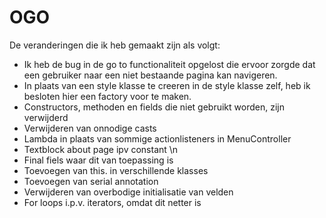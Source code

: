 # OGO

De veranderingen die ik heb gemaakt zijn als volgt:
- Ik heb de bug in de go to functionaliteit opgelost die ervoor zorgde dat een gebruiker naar een niet bestaande pagina kan navigeren.
- In plaats van een style klasse te creeren in de style klasse zelf, heb ik besloten hier een factory voor te maken.
- Constructors, methoden en fields die niet gebruikt worden, zijn verwijderd
- Verwijderen van onnodige casts
- Lambda in plaats van sommige actionlisteners in MenuController
- Textblock about page ipv constant \n
- Final fiels waar dit van toepassing is
- Toevoegen van this. in verschillende klasses
- Toevoegen van serial annotation
- Verwijderen van overbodige initialisatie van velden
- For loops i.p.v. iterators, omdat dit netter is